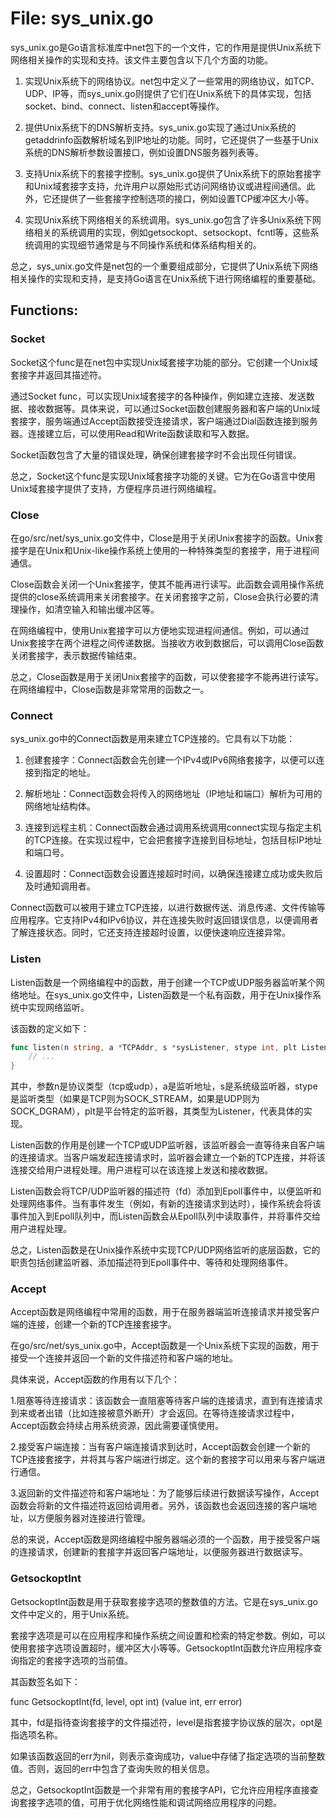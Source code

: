 # File: sys_unix.go

sys_unix.go是Go语言标准库中net包下的一个文件，它的作用是提供Unix系统下网络相关操作的实现和支持。该文件主要包含以下几个方面的功能。

1. 实现Unix系统下的网络协议。net包中定义了一些常用的网络协议，如TCP、UDP、IP等，而sys_unix.go则提供了它们在Unix系统下的具体实现，包括socket、bind、connect、listen和accept等操作。

2. 提供Unix系统下的DNS解析支持。sys_unix.go实现了通过Unix系统的getaddrinfo函数解析域名到IP地址的功能。同时，它还提供了一些基于Unix系统的DNS解析参数设置接口，例如设置DNS服务器列表等。

3. 支持Unix系统下的套接字控制。sys_unix.go提供了Unix系统下的原始套接字和Unix域套接字支持，允许用户以原始形式访问网络协议或进程间通信。此外，它还提供了一些套接字控制选项的接口，例如设置TCP缓冲区大小等。

4. 实现Unix系统下网络相关的系统调用。sys_unix.go包含了许多Unix系统下网络相关的系统调用的实现，例如getsockopt、setsockopt、fcntl等，这些系统调用的实现细节通常是与不同操作系统和体系结构相关的。

总之，sys_unix.go文件是net包的一个重要组成部分，它提供了Unix系统下网络相关操作的实现和支持，是支持Go语言在Unix系统下进行网络编程的重要基础。

## Functions:

### Socket

Socket这个func是在net包中实现Unix域套接字功能的部分。它创建一个Unix域套接字并返回其描述符。

通过Socket func，可以实现Unix域套接字的各种操作，例如建立连接、发送数据、接收数据等。具体来说，可以通过Socket函数创建服务器和客户端的Unix域套接字，服务端通过Accept函数接受连接请求，客户端通过Dial函数连接到服务器。连接建立后，可以使用Read和Write函数读取和写入数据。

Socket函数包含了大量的错误处理，确保创建套接字时不会出现任何错误。

总之，Socket这个func是实现Unix域套接字功能的关键。它为在Go语言中使用Unix域套接字提供了支持，方便程序员进行网络编程。



### Close

在go/src/net/sys_unix.go文件中，Close是用于关闭Unix套接字的函数。Unix套接字是在Unix和Unix-like操作系统上使用的一种特殊类型的套接字，用于进程间通信。

Close函数会关闭一个Unix套接字，使其不能再进行读写。此函数会调用操作系统提供的close系统调用来关闭套接字。在关闭套接字之前，Close会执行必要的清理操作，如清空输入和输出缓冲区等。

在网络编程中，使用Unix套接字可以方便地实现进程间通信。例如，可以通过Unix套接字在两个进程之间传递数据。当接收方收到数据后，可以调用Close函数关闭套接字，表示数据传输结束。

总之，Close函数是用于关闭Unix套接字的函数，可以使套接字不能再进行读写。在网络编程中，Close函数是非常常用的函数之一。



### Connect

sys_unix.go中的Connect函数是用来建立TCP连接的。它具有以下功能：

1. 创建套接字：Connect函数会先创建一个IPv4或IPv6网络套接字，以便可以连接到指定的地址。

2. 解析地址：Connect函数会将传入的网络地址（IP地址和端口）解析为可用的网络地址结构体。

3. 连接到远程主机：Connect函数会通过调用系统调用connect实现与指定主机的TCP连接。在实现过程中，它会把套接字连接到目标地址，包括目标IP地址和端口号。

4. 设置超时：Connect函数会设置连接超时时间，以确保连接建立成功或失败后及时通知调用者。

Connect函数可以被用于建立TCP连接，以进行数据传送、消息传递、文件传输等应用程序。它支持IPv4和IPv6协议，并在连接失败时返回错误信息，以便调用者了解连接状态。同时，它还支持连接超时设置，以便快速响应连接异常。



### Listen

Listen函数是一个网络编程中的函数，用于创建一个TCP或UDP服务器监听某个网络地址。在sys_unix.go文件中，Listen函数是一个私有函数，用于在Unix操作系统中实现网络监听。

该函数的定义如下：

```go
func listen(n string, a *TCPAddr, s *sysListener, stype int, plt Listener) error {
    // ...
}
```

其中，参数n是协议类型（tcp或udp），a是监听地址，s是系统级监听器，stype是监听类型（如果是TCP则为SOCK_STREAM，如果是UDP则为SOCK_DGRAM），plt是平台特定的监听器，其类型为Listener，代表具体的实现。

Listen函数的作用是创建一个TCP或UDP监听器，该监听器会一直等待来自客户端的连接请求。当客户端发起连接请求时，监听器会建立一个新的TCP连接，并将该连接交给用户进程处理。用户进程可以在该连接上发送和接收数据。

Listen函数会将TCP/UDP监听器的描述符（fd）添加到Epoll事件中，以便监听和处理网络事件。当有事件发生（例如，有新的连接请求到达时），操作系统会将该事件加入到Epoll队列中，而Listen函数会从Epoll队列中读取事件，并将事件交给用户进程处理。

总之，Listen函数是在Unix操作系统中实现TCP/UDP网络监听的底层函数，它的职责包括创建监听器、添加描述符到Epoll事件中、等待和处理网络事件。



### Accept

Accept函数是网络编程中常用的函数，用于在服务器端监听连接请求并接受客户端的连接，创建一个新的TCP连接套接字。

在go/src/net/sys_unix.go中，Accept函数是一个Unix系统下实现的函数，用于接受一个连接并返回一个新的文件描述符和客户端的地址。

具体来说，Accept函数的作用有以下几个：

1.阻塞等待连接请求：该函数会一直阻塞等待客户端的连接请求，直到有连接请求到来或者出错（比如连接被意外断开）才会返回。在等待连接请求过程中，Accept函数会持续占用系统资源，因此需要谨慎使用。

2.接受客户端连接：当有客户端连接请求到达时，Accept函数会创建一个新的TCP连接套接字，并将其与客户端进行绑定。这个新的套接字可以用来与客户端进行通信。

3.返回新的文件描述符和客户端地址：为了能够后续进行数据读写操作，Accept函数会将新的文件描述符返回给调用者。另外，该函数也会返回连接的客户端地址，以方便服务器对连接进行管理。

总的来说，Accept函数是网络编程中服务器端必须的一个函数，用于接受客户端的连接请求，创建新的套接字并返回客户端地址，以便服务器进行数据读写。



### GetsockoptInt

GetsockoptInt函数是用于获取套接字选项的整数值的方法。它是在sys_unix.go文件中定义的，用于Unix系统。

套接字选项是可以在应用程序和操作系统之间设置和检索的特定参数。例如，可以使用套接字选项设置超时，缓冲区大小等等。GetsockoptInt函数允许应用程序查询指定的套接字选项的当前值。

其函数签名如下：

func GetsockoptInt(fd, level, opt int) (value int, err error)

其中，fd是指待查询套接字的文件描述符，level是指套接字协议族的层次，opt是指选项名称。

如果该函数返回的err为nil，则表示查询成功，value中存储了指定选项的当前整数值。否则，返回的err中包含了查询失败的相关信息。

总之，GetsockoptInt函数是一个非常有用的套接字API，它允许应用程序直接查询套接字选项的值，可用于优化网络性能和调试网络应用程序的问题。



